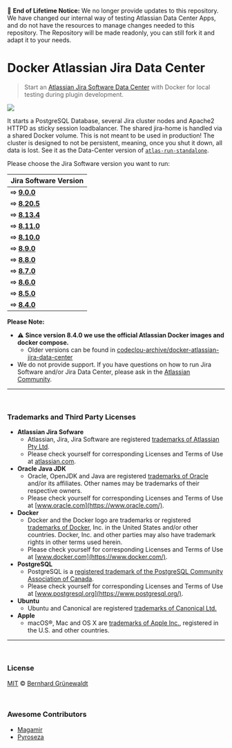 :mega: **End of Lifetime Notice:** We no longer provide updates to this repository. We have changed our internal way of testing Atlassian Data Center Apps, and do not have the resources to manage changes needed to this repository. The Repository will be made readonly, you can still fork it and adapt it to your needs.

# Docker Atlassian Jira Data Center

> Start an [Atlassian Jira Software Data Center](https://de.atlassian.com/enterprise/data-center) with Docker for local testing during plugin development.

[![](https://codeclou.github.io/docker-atlassian-jira-data-center/img/github-product-logo-docker-atlassian-jira.png)](https://github.com/codeclou/docker-atlassian-jira-data-center)

It starts a PostgreSQL Database, several Jira cluster nodes and Apache2 HTTPD as sticky session loadbalancer. The shared jira-home is handled via a shared Docker volume. This is not meant to be used in production! The cluster is designed to not be persistent, meaning, once you shut it down, all data is lost. See it as the Data-Center version of [`atlas-run-standalone`](https://developer.atlassian.com/docs/developer-tools/working-with-the-sdk/command-reference/atlas-run-standalone).

Please choose the Jira Software version you want to run:

| Jira Software Version                                                                                     |
| --------------------------------------------------------------------------------------------------------- |
| **⇨ [9.0.0](https://github.com/codeclou/docker-atlassian-jira-data-center/blob/master/versions/9.0.0)**   |
| **⇨ [8.20.5](https://github.com/codeclou/docker-atlassian-jira-data-center/blob/master/versions/8.20.5)** |
| **⇨ [8.13.4](https://github.com/codeclou/docker-atlassian-jira-data-center/blob/master/versions/8.13.4)** |
| **⇨ [8.11.0](https://github.com/codeclou/docker-atlassian-jira-data-center/blob/master/versions/8.11.0)** |
| **⇨ [8.10.0](https://github.com/codeclou/docker-atlassian-jira-data-center/blob/master/versions/8.10.0)** |
| **⇨ [8.9.0](https://github.com/codeclou/docker-atlassian-jira-data-center/blob/master/versions/8.9.0)**   |
| **⇨ [8.8.0](https://github.com/codeclou/docker-atlassian-jira-data-center/blob/master/versions/8.8.0)**   |
| **⇨ [8.7.0](https://github.com/codeclou/docker-atlassian-jira-data-center/blob/master/versions/8.7.0)**   |
| **⇨ [8.6.0](https://github.com/codeclou/docker-atlassian-jira-data-center/blob/master/versions/8.6.0)**   |
| **⇨ [8.5.0](https://github.com/codeclou/docker-atlassian-jira-data-center/blob/master/versions/8.5.0)**   |
| **⇨ [8.4.0](https://github.com/codeclou/docker-atlassian-jira-data-center/blob/master/versions/8.4.0)**   |

**Please Note:**

- :warning: **Since version 8.4.0 we use the official Atlassian Docker images and docker compose.**
  - Older versions can be found in [codeclou-archive/docker-atlassian-jira-data-center](https://github.com/codeclou-archive/docker-atlassian-jira-data-center)
- We do not provide support. If you have questions on how to run Jira Software and/or Jira Data Center, please ask in the
  [Atlassian Community](https://community.atlassian.com/).

---

&nbsp;

### Trademarks and Third Party Licenses

- **Atlassian Jira Sofware**
  - Atlassian, Jira, Jira Software are registered [trademarks of Atlassian Pty Ltd](https://de.atlassian.com/legal/trademark).
  - Please check yourself for corresponding Licenses and Terms of Use at [atlassian.com](https://atlassian.com).
- **Oracle Java JDK**
  - Oracle, OpenJDK and Java are registered [trademarks of Oracle](https://www.oracle.com/legal/trademarks.html) and/or its affiliates. Other names may be trademarks of their respective owners.
  - Please check yourself for corresponding Licenses and Terms of Use at [www.oracle.com](https://www.oracle.com/).
- **Docker**
  - Docker and the Docker logo are trademarks or registered [trademarks of Docker](https://www.docker.com/trademark-guidelines), Inc. in the United States and/or other countries. Docker, Inc. and other parties may also have trademark rights in other terms used herein.
  - Please check yourself for corresponding Licenses and Terms of Use at [www.docker.com](https://www.docker.com/).
- **PostgreSQL**
  - PostgreSQL is a [registered trademark of the PostgreSQL Community Association of Canada](https://wiki.postgresql.org/wiki/Trademark_Policy).
  - Please check yourself for corresponding Licenses and Terms of Use at [www.postgresql.org](https://www.postgresql.org/).
- **Ubuntu**
  - Ubuntu and Canonical are registered [trademarks of Canonical Ltd.](https://www.ubuntu.com/legal/short-terms)
- **Apple**
  - macOS®, Mac and OS X are [trademarks of Apple Inc.](http://www.apple.com/legal/intellectual-property/trademark/appletmlist.html), registered in the U.S. and other countries.

---

&nbsp;

### License

[MIT](https://github.com/codeclou/docker-atlassian-jira-data-center/blob/master/LICENSE) © [Bernhard Grünewaldt](https://github.com/clouless)

&nbsp;

### Awesome Contributors

- [Magamir](https://github.com/Magamir)
- [Pyroseza](https://github.com/Pyroseza)
